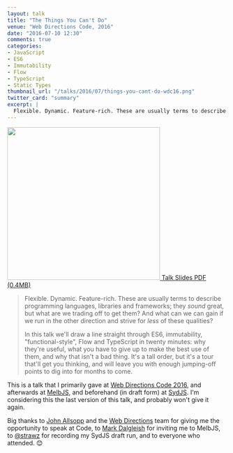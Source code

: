 ```yaml
---
layout: talk
title: "The Things You Can't Do"
venue: "Web Directions Code, 2016"
date: "2016-07-10 12:30"
comments: true
categories:
- JavaScript
- ES6
- Immutability
- Flow
- TypeScript
- Static Types
thumbnail_url: "/talks/2016/07/things-you-cant-do-wdc16.png"
twitter_card: "summary"
excerpt: |
  Flexible. Dynamic. Feature-rich. These are usually terms to describe programming languages, libraries and frameworks; they *sound* great, but what are we trading off to get them? And what can we can gain if we run in the other direction and strive for *less* of these qualities?
---
```


<a class="pdf" href="/talks/2016/07/things-you-cant-do-wdc16.pdf">
  <img src="/talks/2016/07/things-you-cant-do-wdc16.png" style="width:350px;" />
  <span>Talk Slides PDF (0.4MB)</span>
</a>

> Flexible. Dynamic. Feature-rich. These are usually terms to describe programming languages, libraries and frameworks; they *sound* great, but what are we trading off to get them? And what can we can gain if we run in the other direction and strive for *less* of these qualities?
>
> In this talk we'll draw a line straight through ES6, immutability, "functional-style", Flow and TypeScript in twenty minutes: why they're useful, what you have to give up to make the best use of them, and why that isn't a bad thing. It's a tall order, but it's a tour that'll get you thinking, and will leave you with enough jumping-off points to dig into for months to come.

This is a talk that I primarily gave at [Web Directions Code 2016](http://www.webdirections.org/code16/speakers/rob-howard.html), and afterwards at [MelbJS](http://melbjs.com), and beforehand (in draft form) at [SydJS](http://sydjs.com). I'm considering this the last version of this talk, and probably won't give it again.

Big thanks to [John Allsopp](https://twitter.com/johnallsopp) and the [Web Directions](http://webdirections.org) team for giving me the opportunity to speak at Code, to [Mark Dalgleish](https://twitter.com/markdalgleish) for inviting me to MelbJS, to [@strawz](https://twitter.com/strawz) for recording my SydJS draft run, and to everyone who attended. 😊
